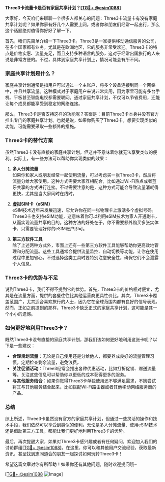 **Three3卡流量卡是否有家庭共享计划？[[TG💪+ @esim1088](https://t.me/s/esim1088)]**

大家好，今天咱们来聊聊一个很多人都关心的问题：Three3卡流量卡有没有家庭共享计划呢？如果你家有好几个人需要上网，或者你和朋友们经常一起出行，那么这个话题绝对值得你好好了解一下。

首先，咱们先简单介绍一下Three3卡。Three3是一家提供移动通信服务的公司，在多个国家都有业务，尤其是在欧洲地区，它的服务非常受欢迎。Three3卡的特点是价格实惠、流量充足，而且支持多种语言的服务，这对于经常出国旅行的人来说是非常方便的。不过，具体到家庭共享计划上，情况可能会有所不同。

### 家庭共享计划是什么？

家庭共享计划通常是指用户可以通过一个主账户，将多个设备连接到同一个网络中，并且共享流量。这种模式对于家庭用户来说非常实用，因为家里可能有多台手机、平板甚至智能电视都需要联网。通过家庭共享计划，不仅可以节省费用，还能让每个成员都能享受到稳定的网络连接。

那么，Three3卡是否支持这样的功能呢？答案是：目前Three3卡本身并没有官方推出专门的家庭共享计划。也就是说，如果你购买了Three3卡，想要实现类似的功能，可能需要采取一些额外的措施。

### Three3卡的替代方案

虽然Three3卡没有直接的家庭共享计划，但这并不意味着你就无法享受类似的便利。实际上，有一些方法可以帮助你实现类似的效果：

1. **多人分摊流量**  
   如果你和家人或朋友经常一起使用流量，可以考虑买一张Three3卡，然后将流量分给大家使用。这种方式需要大家互相配合，比如通过Wi-Fi热点或者蓝牙共享的方式进行连接。不过需要注意的是，这种方式可能会导致流量消耗得更快，尤其是当大家同时在线时。

2. **虚拟SIM卡（eSIM）**  
   eSIM技术近年来发展迅速，它允许你在同一张物理卡上激活多个虚拟号码。Three3卡也支持eSIM功能，这意味着你可以利用eSIM技术为家人开通副卡，从而实现流量共享的目的。这种方法的好处在于，你不需要额外购买多张实体卡，只需要管理好你的eSIM账户即可。

3. **第三方软件工具**  
   除了上述两种方式外，市面上还有一些第三方软件工具能够帮助你更高效地管理和分配流量。这些工具通常会提供流量监控、自动切换等功能，让你在使用过程中更加省心。不过选择这类工具时要特别注意安全性，确保它们不会泄露个人信息。

### Three3卡的优势与不足

说到Three3卡，我们不得不提到它的优势。首先，Three3卡的价格相对便宜，尤其是在流量方面，提供的套餐往往比其他运营商更具性价比。其次，Three3卡覆盖范围广，尤其适合喜欢旅行的人士，因为它在全球范围内都有良好的信号表现。然而，正如之前提到的那样，Three3卡缺乏正式的家庭共享计划，这可能是其一个小小的遗憾。

### 如何更好地利用Three3卡？

既然Three3卡没有直接的家庭共享计划，那我们该如何更好地利用这张卡呢？以下是一些建议：

- **合理规划流量**：无论是自己使用还是分给他人，都要养成良好的流量管理习惯。定期检查剩余流量，避免浪费。
- **关注促销活动**：Three3经常会推出各种优惠活动，比如打折促销、赠送流量等。关注这些信息可以帮助你以更低的成本获得更多的服务。
- **与其他服务结合**：如果你觉得Three3卡单独使用还不够满足需求，不妨尝试将其与其他服务结合起来，比如搭配Wi-Fi路由器或者其他移动网络服务商的产品。

### 总结

综上所述，Three3卡虽然没有官方的家庭共享计划，但通过一些灵活的操作和技术手段，我们依然可以享受到类似的便利。无论是多人分摊流量、使用eSIM技术还是借助第三方工具，都能让我们更好地利用Three3卡的优势。

最后，再次提醒大家，如果对Three3卡感兴趣或者有任何疑问，欢迎加入我们的讨论群组[[TG💪+ @esim1088](https://t.me/s/esim1088)]。在这里，你可以和其他用户交流经验，获取最新资讯，甚至找到志同道合的朋友一起探讨如何玩转Three3卡！

希望这篇文章对你有所帮助！如果你还有其他问题，随时欢迎提问哦~ 

[[TG💪+ @esim1088](https://t.me/s/esim1088) ![Image](https://i.postimg.cc/4NQfJmqS/Snipaste-2025-05-13-00-14-12.png)]